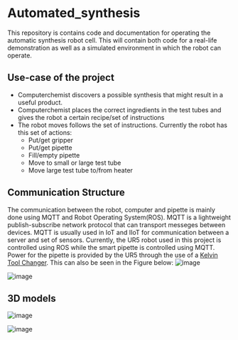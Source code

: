 # Automated_synthesis

This repository is contains code and documentation for operating the automatic synthesis robot cell. This will contain both code for a real-life demonstration as well as a simulated environment in which the robot can operate.

## Use-case of the project

- Computerchemist discovers a possible synthesis that might result in a useful product.
- Computerchemist places the correct ingredients in the test tubes and gives the robot a certain recipe/set of instructions
- The robot moves follows the set of instructions. Currently the robot has this set of actions:
  - Put/get gripper
  - Put/get pipette
  - Fill/empty pipette
  - Move to small or large test tube
  - Move large test tube to/from heater

## Communication Structure

The communication between the robot, computer and pipette is mainly done using MQTT and Robot Operating System(ROS). MQTT is a lightweight publish-subscribe network protocol that can transport messeges between devices. MQTT is usually used in IoT and IIoT for communication between a server and set of sensors. Currently, the UR5 robot used in this project is controlled using ROS while the smart pipette is controlled using MQTT. Power for the pipette is provided by the UR5 through the use of a [Kelvin Tool Changer](https://www.toolchanger.eu/). This can also be seen in the Figure below:
![image](https://user-images.githubusercontent.com/11269762/146416383-d93de111-cdac-4694-a24d-26503c61c69f.png)


![image](https://user-images.githubusercontent.com/11269762/146416085-e33f57ec-5cbd-4a2d-b873-cc21748fbfc8.png)

## 3D models

![image](https://user-images.githubusercontent.com/11269762/146416910-898239d5-24cd-459c-b911-7d79153b5bc9.png)


![image](https://user-images.githubusercontent.com/11269762/146416038-44828104-0290-422c-b48c-804bb8728a21.png)
